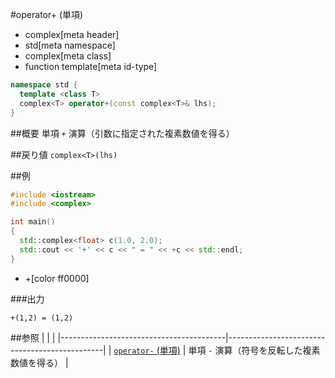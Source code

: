 #operator+ (単項)
* complex[meta header]
* std[meta namespace]
* complex[meta class]
* function template[meta id-type]

```cpp
namespace std {
  template <class T>
  complex<T> operator+(const complex<T>& lhs);
}
```

##概要
単項 `+` 演算（引数に指定された複素数値を得る）


##戻り値
`complex<T>(lhs)`


##例
```cpp
#include <iostream>
#include <complex>

int main()
{
  std::complex<float> c(1.0, 2.0);
  std::cout << '+' << c << " = " << +c << std::endl;
}
```
* +[color ff0000]

###出力
```
+(1,2) = (1,2)
```


##参照
|                                         |                                               |
|-----------------------------------------|-----------------------------------------------|
| [`operator-` (単項)](op_unary_minus.md) | 単項 `-` 演算（符号を反転した複素数値を得る） |
